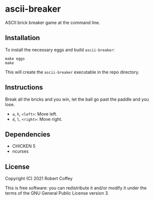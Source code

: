 # ascii-breaker

ASCII brick breaker game at the command line.


## Installation

To install the necessary eggs and build `ascii-breaker`:

    make eggs
    make

This will create the `ascii-breaker` executable in the repo directory.


## Instructions

Break all the bricks and you win, let the ball go past the paddle and you lose.

- `a`, `h`, `<left>`: Move left.
- `d`, `l`, `<right>`: Move right.


## Dependencies

- CHICKEN 5
- ncurses


## License

Copyright (C) 2021 Robert Coffey

This is free software: you can redistribute it and/or modify it under the terms
of the GNU General Public License version 3.
